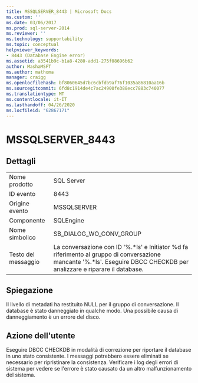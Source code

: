 ```yaml
---
title: MSSQLSERVER_8443 | Microsoft Docs
ms.custom: ''
ms.date: 03/06/2017
ms.prod: sql-server-2014
ms.reviewer: ''
ms.technology: supportability
ms.topic: conceptual
helpviewer_keywords:
- 8443 (Database Engine error)
ms.assetid: a3541b9c-b1a8-4280-add1-275f08696b62
author: MashaMSFT
ms.author: mathoma
manager: craigg
ms.openlocfilehash: bf8060645d7bc6cbfdb9af76f1035a86810aa16b
ms.sourcegitcommit: 6fd8c1914de4c7ac24900fe388ecc7883c740077
ms.translationtype: MT
ms.contentlocale: it-IT
ms.lasthandoff: 04/26/2020
ms.locfileid: "62867171"
---
```

# <a name="mssqlserver_8443"></a>MSSQLSERVER_8443
    
## <a name="details"></a>Dettagli  
  
|||  
|-|-|  
|Nome prodotto|SQL Server|  
|ID evento|8443|  
|Origine evento|MSSQLSERVER|  
|Componente|SQLEngine|  
|Nome simbolico|SB_DIALOG_WO_CONV_GROUP|  
|Testo del messaggio|La conversazione con ID '%.*ls' e Initiator %d fa riferimento al gruppo di conversazione mancante '%.\*ls'. Eseguire DBCC CHECKDB per analizzare e riparare il database.|  
  
## <a name="explanation"></a>Spiegazione  
 Il livello di metadati ha restituito NULL per il gruppo di conversazione. Il database è stato danneggiato in qualche modo. Una possibile causa di danneggiamento è un errore del disco.  
  
## <a name="user-action"></a>Azione dell'utente  
 Eseguire DBCC CHECKDB in modalità di correzione per riportare il database in uno stato consistente. I messaggi potrebbero essere eliminati se necessario per ripristinare la consistenza. Verificare i log degli errori di sistema per vedere se l'errore è stato causato da un altro malfunzionamento del sistema.  
  
  
